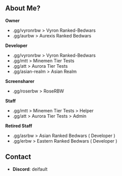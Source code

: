 ## About Me?
**Owner**
- .gg/vyronrbw > Vyron Ranked-Bedwars
- .gg/aurbw > Aurexis Ranked Bedwars

**Developer**
- .gg/vyronrbw > Vyron Ranked-Bedwars
- .gg/mtt > Minemen Tier Tests
- .gg/att > Aurora Tier Tests
- .gg/asian-realm > Asian Realm

**Screensharer**
- .gg/roserbw > RoseRBW

**Staff**
- .gg/mtt > Minemen Tier Tests > Helper
- .gg/att > Aurora Tier Tests > Admin

**Retired Staff**
- .gg/asrbw > Asian Ranked Bedwars ( Developer )
- .gg/erbw > Eastern Ranked Bedwars ( Developer )

## Contact
- **Discord**: deifault
